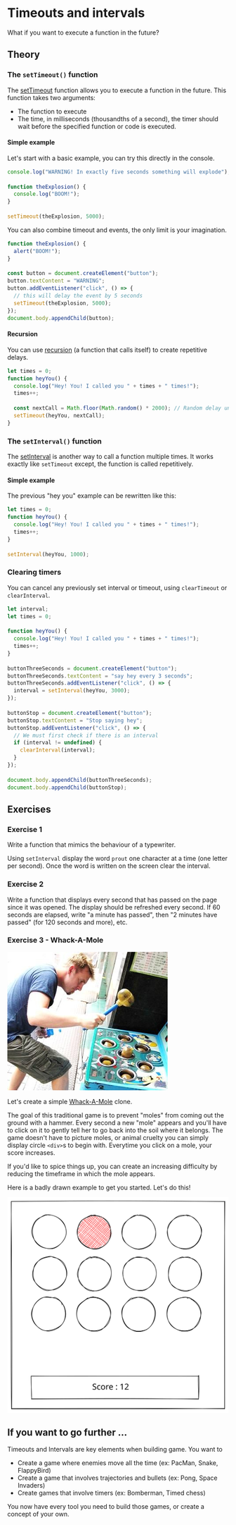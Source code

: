 # Timeouts and intervals

What if you want to execute a function in the future?

## Theory

### The `setTimeout()` function

The [setTimeout](https://developer.mozilla.org/en-US/docs/Web/API/WindowOrWorkerGlobalScope/setTimeout) function allows you to execute a function in the future. This function takes two arguments:

- The function to execute
- The time, in milliseconds (thousandths of a second), the timer should wait before the specified function or code is executed.

#### Simple example

Let's start with a basic example, you can try this directly in the console.

```javascript
console.log("WARNING! In exactly five seconds something will explode");

function theExplosion() {
  console.log("BOOM!");
}

setTimeout(theExplosion, 5000);
```

You can also combine timeout and events, the only limit is your imagination.

```javascript
function theExplosion() {
  alert("BOOM!");
}

const button = document.createElement("button");
button.textContent = "WARNING";
button.addEventListener("click", () => {
  // this will delay the event by 5 seconds
  setTimeout(theExplosion, 5000);
});
document.body.appendChild(button);
```

#### Recursion

You can use [recursion](https://en.wikipedia.org/wiki/Recursion) (a function that calls itself) to create repetitive delays.

```javascript
let times = 0;
function heyYou() {
  console.log("Hey! You! I called you " + times + " times!");
  times++;

  const nextCall = Math.floor(Math.random() * 2000); // Random delay until heyYou() is called again
  setTimeout(heyYou, nextCall);
}
```

### The `setInterval()` function

The [setInterval](https://developer.mozilla.org/en-US/docs/Web/API/WindowOrWorkerGlobalScope/setInterval) is another way to call a function multiple times. It works exactly like `setTimeout` except, the function is called repetitively.

#### Simple example

The previous "hey you" example can be rewritten like this:

```javascript
let times = 0;
function heyYou() {
  console.log("Hey! You! I called you " + times + " times!");
  times++;
}

setInterval(heyYou, 1000);
```

### Clearing timers

You can cancel any previously set interval or timeout, using `clearTimeout` or `clearInterval`.

```javascript
let interval;
let times = 0;

function heyYou() {
  console.log("Hey! You! I called you " + times + " times!");
  times++;
}

buttonThreeSeconds = document.createElement("button");
buttonThreeSeconds.textContent = "say hey every 3 seconds";
buttonThreeSeconds.addEventListener("click", () => {
  interval = setInterval(heyYou, 3000);
});

buttonStop = document.createElement("button");
buttonStop.textContent = "Stop saying hey";
buttonStop.addEventListener("click", () => {
  // We must first check if there is an interval
  if (interval != undefined) {
    clearInterval(interval);
  }
});

document.body.appendChild(buttonThreeSeconds);
document.body.appendChild(buttonStop);
```

## Exercises

### Exercise 1

Write a function that mimics the behaviour of a typewriter.

Using `setInterval` display the word `prout` one character at a time (one letter per second). Once the word is written on the screen clear the interval.

### Exercise 2

Write a function that displays every second that has passed on the page since it was opened. The display should be refreshed every second. If 60 seconds are elapsed, write "a minute has passed", then "2 minutes have passed" (for 120 seconds and more), etc.

### Exercise 3 - Whack-A-Mole

![Whack-A-Mole](./whack-a-mole.png)

Let's create a simple [Whack-A-Mole](https://en.wikipedia.org/wiki/Whac-A-Mole) clone.

The goal of this traditional game is to prevent "moles" from coming out the ground with a hammer. Every second a new "mole" appears and you'll have to click on it to gently tell her to go back into the soil where it belongs. The game doesn't have to picture moles, or animal cruelty you can simply display circle `<div>`s to begin with. Everytime you click on a mole, your score increases.

If you'd like to spice things up, you can create an increasing difficulty by reducing the timeframe in which the mole appears.

Here is a badly drawn example to get you started. Let's do this!

![Excalidrawn mole](./whack-a-mole.svg)

## If you want to go further ...

Timeouts and Intervals are key elements when building game. You want to

- Create a game where enemies move all the time (ex: PacMan, Snake, FlappyBird)
- Create a game that involves trajectories and bullets (ex: Pong, Space Invaders)
- Create games that involve timers (ex: Bomberman, Timed chess)

You now have every tool you need to build those games, or create a concept of your own.
